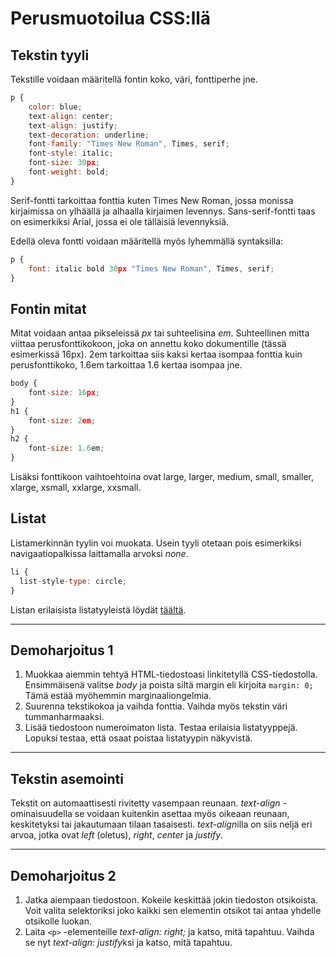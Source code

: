 # Perusmuotoilua CSS:llä

## Tekstin tyyli

Tekstille voidaan määritellä fontin koko, väri, fonttiperhe jne.

```js
p {
    color: blue;
    text-align: center;
    text-align: justify;
    text-decoration: underline;
    font-family: "Times New Roman", Times, serif;
    font-style: italic;
    font-size: 30px;
    font-weight: bold;
}
```

Serif-fontti tarkoittaa fonttia kuten Times New Roman, jossa monissa kirjaimissa on ylhäällä ja alhaalla kirjaimen levennys. Sans-serif-fontti taas on esimerkiksi Arial, jossa ei ole tälläisiä levennyksiä.

Edellä oleva fontti voidaan määritellä myös lyhemmällä syntaksilla:

```js
p {
    font: italic bold 30px "Times New Roman", Times, serif;
}
```

## Fontin mitat

Mitat voidaan antaa pikseleissä *px* tai suhteelisina *em*. Suhteellinen mitta viittaa perusfonttikokoon, joka on annettu koko dokumentille (tässä esimerkissä 16px). 2em tarkoittaa siis kaksi kertaa isompaa fonttia kuin perusfonttikoko, 1.6em tarkoittaa 1.6 kertaa isompaa jne.

```js
body {
    font-size: 16px;
}
h1 {
    font-size: 2em;
}
h2 {
    font-size: 1.6em;
}
```

Lisäksi fonttikoon vaihtoehtoina ovat large, larger, medium, small, smaller, xlarge, xsmall, xxlarge, xxsmall. 

## Listat

Listamerkinnän tyylin voi muokata. Usein tyyli otetaan pois esimerkiksi navigaatiopalkissa laittamalla arvoksi *none*.

```js
li {
  list-style-type: circle;
}
```

Listan erilaisista listatyyleistä löydät [täältä](https://www.w3schools.com/cssref/pr_list-style-type.php)<base target="_blank">.

_______________

## Demoharjoitus 1

1. Muokkaa aiemmin tehtyä HTML-tiedostoasi linkitetyllä CSS-tiedostolla. Ensimmäisenä valitse *body* ja poista siltä margin eli kirjoita ``margin: 0;`` Tämä estää myöhemmin marginaaliongelmia.
2. Suurenna tekstikokoa ja vaihda fonttia. Vaihda myös tekstin väri tummanharmaaksi.
3. Lisää tiedostoon numeroimaton lista. Testaa erilaisia listatyyppejä. Lopuksi testaa, että osaat poistaa listatyypin näkyvistä.

_______________

## Tekstin asemointi

Tekstit on automaattisesti rivitetty vasempaan reunaan. *text-align* -ominaisuudella se voidaan kuitenkin asettaa myös oikeaan reunaan, keskitetyksi tai jakautumaan tilaan tasaisesti. *text-align*illa on siis neljä eri arvoa, jotka ovat *left* (oletus), *right*, *center* ja *justify*.

___________

## Demoharjoitus 2

1. Jatka aiempaan tiedostoon. Kokeile keskittää jokin tiedoston otsikoista. Voit valita selektoriksi joko kaikki sen elementin otsikot tai antaa yhdelle otsikolle luokan.
2. Laita ``<p>`` -elementeille *text-align: right;* ja katso, mitä tapahtuu. Vaihda se nyt *text-align: justify*ksi ja katso, mitä tapahtuu. 